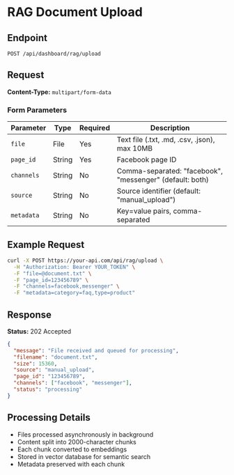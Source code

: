# RAG Document Upload

## Endpoint
`POST /api/dashboard/rag/upload`

## Request
**Content-Type:** `multipart/form-data`

### Form Parameters
| Parameter | Type | Required | Description |
|-----------|------|----------|-------------|
| `file` | File | Yes | Text file (.txt, .md, .csv, .json), max 10MB |
| `page_id` | String | Yes | Facebook page ID |
| `channels` | String | No | Comma-separated: "facebook", "messenger" (default: both) |
| `source` | String | No | Source identifier (default: "manual_upload") |
| `metadata` | String | No | Key=value pairs, comma-separated |

## Example Request
```bash
curl -X POST https://your-api.com/api/rag/upload \
  -H "Authorization: Bearer YOUR_TOKEN" \
  -F "file=@document.txt" \
  -F "page_id=123456789" \
  -F "channels=facebook,messenger" \
  -F "metadata=category=faq,type=product"
```

## Response
**Status:** 202 Accepted
```json
{
  "message": "File received and queued for processing",
  "filename": "document.txt",
  "size": 15360,
  "source": "manual_upload",
  "page_id": "123456789",
  "channels": ["facebook", "messenger"],
  "status": "processing"
}
```

## Processing Details
- Files processed asynchronously in background
- Content split into 2000-character chunks
- Each chunk converted to embeddings
- Stored in vector database for semantic search
- Metadata preserved with each chunk